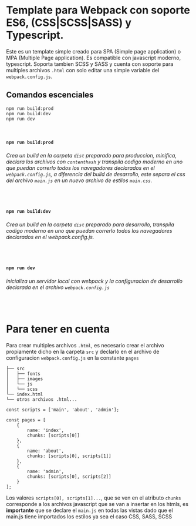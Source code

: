 # Template para Webpack con soporte ES6, (CSS|SCSS|SASS) y Typescript. 
Este es un template simple creado para SPA (Simple page application) o MPA (Multiple Page application).
Es compatible con javascript moderno, typescript. Soporta tambien SCSS y SASS y cuenta con soporte para multiples archivos `.html` con solo editar una simple variable del `webpack.config.js`.
 
## Comandos escenciales
```
npm run build:prod 
npm run build:dev
npm run dev
```
 
 
&nbsp; 
#### `npm run build:prod`
###### Crea un build en la carpeta `dist` preparado para produccion, minifica, declara los archivos con `contenthash` y transpila codigo moderno en uno que puedan correrlo todos los navegadores declarados en el `webpack.config.js`,  a diferencia del build de desarrollo, este separa el css del archivo `main.js` en un nuevo archivo de estilos `main.css`.
&nbsp;
#### `npm run build:dev`
###### Crea un build en la carpeta `dist` preparado para desarrollo, transpila codigo moderno en uno que puedan correrlo todos los navegadores declarados en el webpack.config.js.
&nbsp;
#### `npm run dev`
###### inicializa un servidor local con webpack y la configuracion de desarrollo declarada en el archivo `webpack.config.js`
&nbsp;&nbsp;
# Para tener en cuenta
Para crear multiples archivos `.html`, es necesario crear el archivo propiamente dicho en la carpeta `src` y declarlo en el archivo de configuracion `webpack.config.js` en la constante `pages`
   
    ├── src            
    │   ├── fonts
    │   ├── images    
    │   └── js
    │   └── scss
    └── index.html
    └── otros archivos .html...

```
const scripts = ['main', 'about', 'admin'];

const pages = [
	{
		name: 'index',
		chunks: [scripts[0]]
	},
	{
		name: 'about',
		chunks: [scripts[0], scripts[1]]
	},
	{
		name: 'admin',
		chunks: [scripts[0], scripts[2]]
	}
];
```

Los valores `scripts[0], scripts[1]...`, que se ven en el atributo `chunks` corresponde a los archivos javascript que se van a insertar en los htmls, es **importante** que se declare el `main.js` en todas las vistas dado que el main.js tiene importados los estilos ya sea el caso CSS, SASS, SCSS
